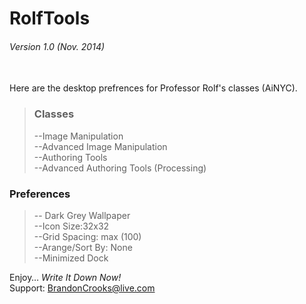 RolfTools
=========
###### Version 1.0 (Nov. 2014) ######
<br/>
Here are the desktop prefrences for Professor Rolf's classes (AiNYC).

> ### Classes ###
> --Image Manipulation  
> --Advanced Image Manipulation  
> --Authoring Tools  
> --Advanced Authoring Tools  (Processing)

### Preferences ###
> -- Dark Grey Wallpaper  
> --Icon Size:32x32  
> --Grid Spacing: max (100)  
> --Arange/Sort By: None  
> --Minimized Dock   

Enjoy… *Write It Down Now!*  
Support: BrandonCrooks@live.com

